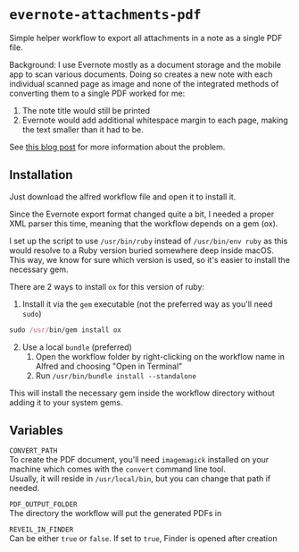 # `evernote-attachments-pdf`

Simple helper workflow to export all attachments in a note as a single PDF file.

Background: I use Evernote mostly as a document storage and the mobile app
to scan various documents. Doing so creates a new note with each individual scanned
page as image and none of the integrated methods of converting them to a single PDF worked for me:

1. The note title would still be printed
2. Evernote would add additional whitespace margin to each page, making the text smaller than it had to be.

See [this blog post](https://stex.codes/programming/2020/09/02/evernote-attachment-workflow.html) for more information about the problem.

## Installation

Just download the alfred workflow file and open it to install it.

Since the Evernote export format changed quite a bit, I needed a proper XML parser this time, meaning that the workflow depends on a gem (ox).

I set up the script to use `/usr/bin/ruby` instead of `/usr/bin/env ruby` as this would resolve to a Ruby version buried somewhere deep inside macOS. This way, we know for sure which version is used, so it's easier to install the necessary gem.

There are 2 ways to install `ox` for this version of ruby:

1. Install it via the `gem` executable (not the preferred way as you'll need `sudo`)

```ruby
sudo /usr/bin/gem install ox
```

2. Use a local `bundle` (preferred)
    1. Open the workflow folder by right-clicking on the workflow name in Alfred and choosing "Open in Terminal"
    2. Run `/usr/bin/bundle install --standalone`

This will install the necessary gem inside the workflow directory without adding it to your system gems.

## Variables

`CONVERT_PATH`  
To create the PDF document, you'll need `imagemagick` installed on your machine which comes with the `convert` command line tool.  
Usually, it will reside in `/usr/local/bin`, but you can change that path if needed.

`PDF_OUTPUT_FOLDER`  
The directory the workflow will put the generated PDFs in

`REVEIL_IN_FINDER`  
Can be either `true` or `false`. If set to `true`, Finder is opened
after creation

